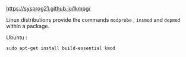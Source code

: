 https://sysprog21.github.io/lkmpg/

Linux distributions provide the commands `modprobe` , `insmod` and `depmod` within a package.

Ubuntu :
```
sudo apt-get install build-essential kmod
```
